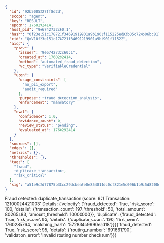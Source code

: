 ```json
{
  "id": "92b5005227ff8d2d",
  "scope": "agent",
  "key": "RESULT",
  "epoch": 1760292414,
  "host_pid": "9e6742732c60:1",
  "hash": "0f23e151c178721f34691919901a9b1901f115225ed93b05c724b06bc817250a",
  "cid": "QmV10f23e151c178721f34691919901a9b1901f11522",
  "aicp": {
    "prov": {
      "issuer": "9e6742732c60:1",
      "created_at": 1760292414,
      "method": "automated_fraud_detection",
      "vc_type": "VerifiableCredential"
    },
    "ucon": {
      "usage_constraints": [
        "no_pii_export",
        "audit_required"
      ],
      "purpose": "fraud_detection_analysis",
      "enforcement": "mandatory"
    },
    "eval": {
      "confidence": 1.0,
      "evidence_count": 0,
      "review_status": "pending",
      "evaluated_at": 1760292414
    }
  },
  "sources": [],
  "edges": [],
  "metrics": {},
  "thresholds": {},
  "tags": [
    "fraud",
    "duplicate_transaction",
    "risk_critical"
  ],
  "sig": "a51e9c2d77875b38cc29dcbea7e0e854814dc0cf821e5c096b1b9c5d8208d8da"
}
```

Fraud detected: duplicate_transaction (score: 92)
Transaction: 121000244210031
Details: {'velocity': {'fraud_detected': True, 'risk_score': 100, 'details': {'transaction_count': 197, 'threshold': 50, 'total_amount': 80265483, 'amount_threshold': 10000000}}, 'duplicate': {'fraud_detected': True, 'risk_score': 85, 'details': {'duplicate_count': 196, 'first_seen': 1760285764, 'matching_hash': '572834c9990ead18'}}}{'fraud_detected': True, 'risk_score': 95, 'details': {'routing_number': '691661790', 'validation_error': 'Invalid routing number checksum'}}}